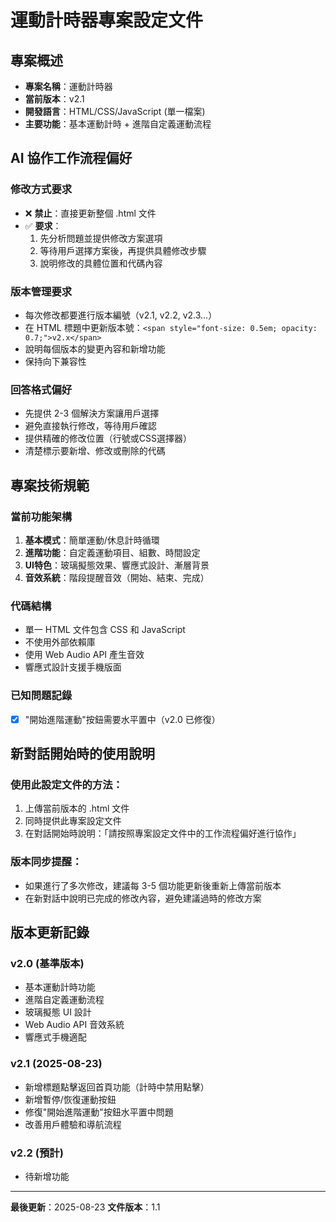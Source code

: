 # 運動計時器專案設定文件

## 專案概述
- **專案名稱**：運動計時器
- **當前版本**：v2.1
- **開發語言**：HTML/CSS/JavaScript (單一檔案)
- **主要功能**：基本運動計時 + 進階自定義運動流程

## AI 協作工作流程偏好

### 修改方式要求
- ❌ **禁止**：直接更新整個 .html 文件
- ✅ **要求**：
  1. 先分析問題並提供修改方案選項
  2. 等待用戶選擇方案後，再提供具體修改步驟
  3. 說明修改的具體位置和代碼內容

### 版本管理要求
- 每次修改都要進行版本編號（v2.1, v2.2, v2.3...）
- 在 HTML 標題中更新版本號：`<span style="font-size: 0.5em; opacity: 0.7;">v2.x</span>`
- 說明每個版本的變更內容和新增功能
- 保持向下兼容性

### 回答格式偏好
- 先提供 2-3 個解決方案讓用戶選擇
- 避免直接執行修改，等待用戶確認
- 提供精確的修改位置（行號或CSS選擇器）
- 清楚標示要新增、修改或刪除的代碼

## 專案技術規範

### 當前功能架構
1. **基本模式**：簡單運動/休息計時循環
2. **進階功能**：自定義運動項目、組數、時間設定
3. **UI特色**：玻璃擬態效果、響應式設計、漸層背景
4. **音效系統**：階段提醒音效（開始、結束、完成）

### 代碼結構
- 單一 HTML 文件包含 CSS 和 JavaScript
- 不使用外部依賴庫
- 使用 Web Audio API 產生音效
- 響應式設計支援手機版面

### 已知問題記錄
- [x] "開始進階運動"按鈕需要水平置中（v2.0 已修復）

## 新對話開始時的使用說明

### 使用此設定文件的方法：
1. 上傳當前版本的 .html 文件
2. 同時提供此專案設定文件
3. 在對話開始時說明：「請按照專案設定文件中的工作流程偏好進行協作」

### 版本同步提醒：
- 如果進行了多次修改，建議每 3-5 個功能更新後重新上傳當前版本
- 在新對話中說明已完成的修改內容，避免建議過時的修改方案

## 版本更新記錄

### v2.0 (基準版本)
- 基本運動計時功能
- 進階自定義運動流程
- 玻璃擬態 UI 設計
- Web Audio API 音效系統
- 響應式手機適配

### v2.1 (2025-08-23)
- 新增標題點擊返回首頁功能（計時中禁用點擊）
- 新增暫停/恢復運動按鈕
- 修復"開始進階運動"按鈕水平置中問題
- 改善用戶體驗和導航流程

### v2.2 (預計)
- 待新增功能

---
**最後更新**：2025-08-23
**文件版本**：1.1